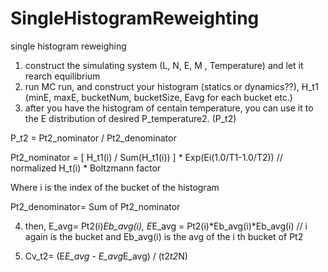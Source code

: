 # SingleHistogramReweighting
single histogram reweighing

1) construct the simulating system (L, N, E, M , Temperature) and let it rearch equilibrium 
2) run MC run, and construct your histogram (statics or dynamics??), H_t1 (minE, maxE, bucketNum, bucketSize, Eavg for each bucket etc.)
3) after you have the histogram of centain temperature, you can use it to the E distribution of desired P_temperature2. (P_t2)

P_t2 = Pt2_nominator / Pt2_denominator

Pt2_nominator = [ H_t1(i) / Sum(H_t1(i)) ] * Exp(Ei(1.0/T1-1.0/T2)) // normalized H_t(i) * Boltzmann factor  

Where i is the index of the bucket of the histogram

Pt2_denominator= Sum of Pt2_nominator

4) then, E_avg= Pt2(i)*Eb_avg(i), E*E_avg = Pt2(i)*Eb_avg(i)*Eb_avg(i) // i again is the bucket and Eb_avg(i) is the avg of the i th bucket of Pt2

5) Cv_t2= (E*E_avg - E_avg*E_avg) / (t2*t2*N)

